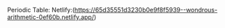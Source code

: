 Periodic Table:
Netlify:(https://65d35551d3230b0e9f8f5939--wondrous-arithmetic-0ef60b.netlify.app/)

